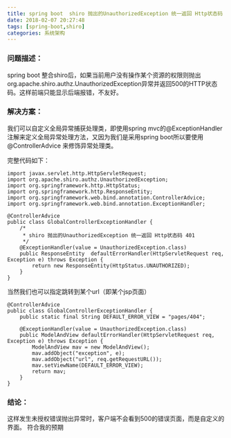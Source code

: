 ```yaml
---
title: spring boot  shiro 抛出的UnauthorizedException 统一返回 Http状态码 401
date: 2018-02-07 20:27:48
tags: [spring-boot,shiro]
categories: 系统架构
---
```


### 问题描述：
spring boot 整合shiro后，如果当前用户没有操作某个资源的权限则抛出org.apache.shiro.authz.UnauthorizedException异常并返回500的HTTP状态码。这样前端只能显示后端报错，不友好。
### 解决方案：
我们可以自定义全局异常捕获处理类，即使用spring mvc的@ExceptionHandler注解来定义全局异常处理方法，又因为我们是采用spring boot所以要使用@ControllerAdvice  来修饰异常处理类。

完整代码如下：


```
import javax.servlet.http.HttpServletRequest;
import org.apache.shiro.authz.UnauthorizedException;
import org.springframework.http.HttpStatus;
import org.springframework.http.ResponseEntity;
import org.springframework.web.bind.annotation.ControllerAdvice;
import org.springframework.web.bind.annotation.ExceptionHandler;

@ControllerAdvice  
public class GlobalControllerExceptionHandler {   
	/*
	 * shiro 抛出的UnauthorizedException 统一返回 Http状态码 401
	 */
    @ExceptionHandler(value = UnauthorizedException.class)  
    public ResponseEntity  defaultErrorHandler(HttpServletRequest req, Exception e) throws Exception {  	
    	return new ResponseEntity(HttpStatus.UNAUTHORIZED);
    }     
}
```


当然我们也可以指定跳转到某个url（即某个jsp页面）


```
@ControllerAdvice
public class GlobalControllerExceptionHandler {
	public static final String DEFAULT_ERROR_VIEW = "pages/404";

	@ExceptionHandler(value = UnauthorizedException.class)
	public ModelAndView defaultErrorHandler(HttpServletRequest req, Exception e) throws Exception {
		ModelAndView mav = new ModelAndView();
		mav.addObject("exception", e);
		mav.addObject("url", req.getRequestURL());
		mav.setViewName(DEFAULT_ERROR_VIEW);
		return mav;
	}
}
```


### 结论：
这样发生未授权错误抛出异常时，客户端不会看到500的错误页面，而是自定义的界面。
符合我的预期